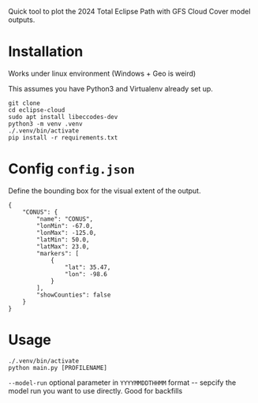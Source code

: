 Quick tool to plot the 2024 Total Eclipse Path with GFS Cloud Cover model outputs. 

# Installation
Works under linux environment (Windows + Geo is weird)

This assumes you have Python3 and Virtualenv already set up. 
```
git clone 
cd eclipse-cloud
sudo apt install libeccodes-dev
python3 -m venv .venv
./.venv/bin/activate
pip install -r requirements.txt
```

# Config `config.json`
Define the bounding box for the visual extent of the output.

```
{
    "CONUS": {
        "name": "CONUS",
        "lonMin": -67.0,
        "lonMax": -125.0,
        "latMin": 50.0,
        "latMax": 23.0,
        "markers": [
            {
                "lat": 35.47,
                "lon": -98.6
            }
        ],
        "showCounties": false
    }
}
```

# Usage
```
./.venv/bin/activate
python main.py [PROFILENAME]
```
`--model-run` optional parameter in `YYYYMMDDTHHMM` format -- sepcify the model run you want to use directly. Good for backfills